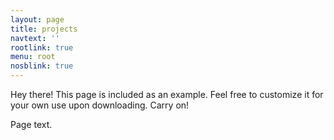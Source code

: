```yaml
---
layout: page
title: projects
navtext: ''
rootlink: true
menu: root
nosblink: true
---
```


<p class="message">
  Hey there! This page is included as an example. Feel free to customize it for your own use upon downloading. Carry on!
</p>

Page text.
